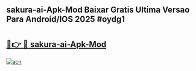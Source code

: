 ## sakura-ai-Apk-Mod Baixar Gratis Ultima Versao Para Android/IOS 2025 #oydg1

# <h2><a href="https://ainizakaria.my?title=sakura-ai-Apk-Mod&ref=20M">🔗👉 🔴 sakura-ai-Apk-Mod</a></h2>

[![acn](https://github.com/user-attachments/assets/0f9c940e-d8b0-45ae-aac7-cd30a18b3e1c)](https://ainizakaria.my?title=sakura-ai-Apk-Mod&ref=20M)

